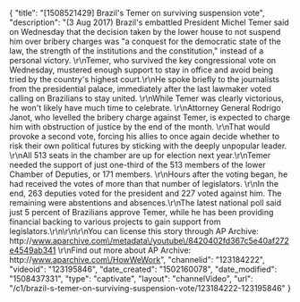 {
    "title": "[1508521429] Brazil's Temer on surviving suspension vote",
    "description": "(3 Aug 2017) Brazil's embattled President Michel Temer said on Wednesday that the decision taken by the lower house to not suspend him over bribery charges was \"a conquest for the democratic state of the law, the strength of the institutions and the constitution,\" instead of a personal victory. \r\nTemer, who survived the key congressional vote on Wednesday, mustered enough support to stay in office and avoid being tried by the country's highest court.\r\nHe spoke briefly to the journalists from the presidential palace, immediately after the last lawmaker voted calling on Brazilians to stay united. \r\nWhile Temer was clearly victorious, he won't likely have much time to celebrate. \r\nAttorney General Rodrigo Janot, who levelled the bribery charge against Temer, is expected to charge him with obstruction of justice by the end of the month. \r\nThat would provoke a second vote, forcing his allies to once again decide whether to risk their own political futures by sticking with the deeply unpopular leader. \r\nAll 513 seats in the chamber are up for election next year.\r\nTemer needed the support of just one-third of the 513 members of the lower Chamber of Deputies, or 171 members. \r\nHours after the voting began, he had received the votes of more than that number of legislators. \r\nIn the end, 263 deputies voted for the president and 227 voted against him. The remaining were abstentions and absences.\r\nThe latest national poll said just 5 percent of Brazilians approve Temer, while he has been providing financial backing to various projects to gain support from legislators.\r\n\r\n\r\nYou can license this story through AP Archive: http:\/\/www.aparchive.com\/metadata\/youtube\/8420402fd367c5e40af272e4549ab341 \r\nFind out more about AP Archive: http:\/\/www.aparchive.com\/HowWeWork",
    "channelid": "123184222",
    "videoid": "123195846",
    "date_created": "1502160078",
    "date_modified": "1508437331",
    "type": "captivate",
    "layout": "channelVideo",
    "url": "\/c1\/brazil-s-temer-on-surviving-suspension-vote\/123184222-123195846"
}